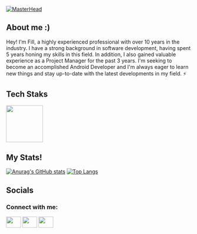 [![MasterHead](https://media.discordapp.net/attachments/966328547037835367/1066866129185816636/gitBackground.jpg)](https://github.com/westrix72)
## About me :)

Hey! I'm Fill, a highly experienced professional with over 10 years in the industry. I have a strong background in software development, having spent 5 years honing my skills in this field. In addition, I also gained valuable experience as a Project Manager for the past 3 years. I'm seeking to become an accomplished Android Developer and I'm always eager to learn new things and stay up-to-date with the latest developments in my field. ⚡

## Tech Staks
<img src="https://cdn.jsdelivr.net/gh/devicons/devicon/icons/kotlin/kotlin-original.svg" height="100" width="100"/> 

## My Stats!

[![Anurag's GitHub stats](https://github-readme-stats.vercel.app/api?username=westrix72&count_private=true&show_icons=true&theme=dracula)](https://github.com/anuraghazra/github-readme-stats) [![Top Langs](https://github-readme-stats.vercel.app/api/top-langs/?username=westrix72&layout=compact&theme=dracula)](https://github.com/anuraghazra/github-readme-stats)

## Socials
<h3 align="left">Connect with me:</h3>
<p align="left">
<a href="https://twitter.com/fill_rebello" target="blank"><img align="center" src="https://cdn.jsdelivr.net/npm/simple-icons@3.0.1/icons/twitter.svg" alt="" height="30" width="40" /></a>
<a href="https://www.linkedin.com/in/lfeliperebello/" target="blank"><img align="center" src="https://cdn.jsdelivr.net/npm/simple-icons@3.0.1/icons/linkedin.svg" alt="" height="30" width="40" /></a>
<a href="https://www.instagram.com/lfelipe.r/" target="blank"><img align="center" src="https://cdn.jsdelivr.net/npm/simple-icons@3.0.1/icons/instagram.svg" alt="" height="30" width="40" /></a>
</p>

<!--
**westrix72/westrix72** is a ✨ _special_ ✨ repository because its `README.md` (this file) appears on your GitHub profile.

Here are some ideas to get you started:

- 🔭 I’m currently working on ...
- 🌱 I’m currently learning ...
- 👯 I’m looking to collaborate on ...
- 🤔 I’m looking for help with ...
- 💬 Ask me about ...
- 📫 How to reach me: ...
- 😄 Pronouns: ...
- ⚡ Fun fact: ...
-->
